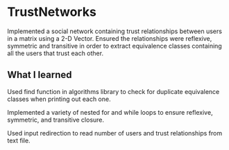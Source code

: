 # TrustNetworks
Implemented a social network containing trust relationships between users in a matrix using a 2-D Vector. Ensured the relationships were reflexive, symmetric and transitive in order to extract equivalence classes containing all the users that trust each other.

## What I learned

Used find function in algorithms library to check for duplicate equivalence classes when printing out each one.

Implemented a variety of nested for and while loops to ensure reflexive, symmetric, and transitive closure.

Used input redirection to read number of users and trust relationships from text file.
